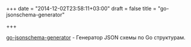 +++
date = "2014-12-02T23:58:11+03:00"
draft = false
title = "go-jsonschema-generator"

+++

<p><a href="https://github.com/mcuadros/go-jsonschema-generator">go-jsonschema-generator</a> -&nbsp;Генератор JSON схемы по Go структурам.</p>

